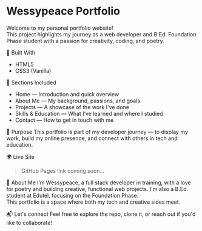 # Wessypeace Portfolio

Welcome to my personal portfolio website!  
This project highlights my journey as a web developer and B.Ed. Foundation Phase student with a passion for creativity, coding, and poetry.

🔧 Built With
- HTML5
- CSS3 (Vanilla)
  

📌 Sections Included
- Home — Introduction and quick overview
- About Me — My background, passions, and goals
- Projects — A showcase of the work I've done
- Skills & Education — What I’ve learned and where I studied
- Contact — How to get in touch with me

🚀 Purpose
This portfolio is part of my developer journey — to display my work, build my online presence, and connect with others in tech and education.

 🌍 Live Site
> GitHub Pages link coming soon...

👤 About Me
I’m Wessypeace, a full stack developer in training, with a love for poetry and building creative, functional web projects. I'm also a B.Ed. student at Edutel, focusing on the Foundation Phase.  
This portfolio is a space where both my tech and creative sides meet.



📬 Let's connect 
Feel free to explore the repo, clone it, or reach out if you'd like to collaborate!
